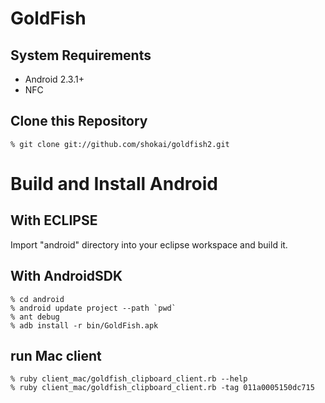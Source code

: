 GoldFish
========

System Requirements
-------------------

* Android 2.3.1+
* NFC


Clone this Repository
---------------------

    % git clone git://github.com/shokai/goldfish2.git


Build and Install Android
=========================

With ECLIPSE
------------

Import "android" directory into your eclipse workspace and build it.


With AndroidSDK
----------------

    % cd android
    % android update project --path `pwd`
    % ant debug
    % adb install -r bin/GoldFish.apk



run Mac client
--------------

    % ruby client_mac/goldfish_clipboard_client.rb --help
    % ruby client_mac/goldfish_clipboard_client.rb -tag 011a0005150dc715
